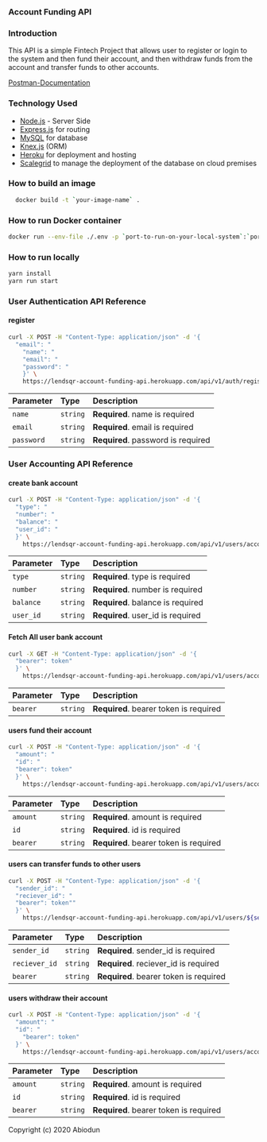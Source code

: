 ### Account Funding API

### Introduction

This API is a simple Fintech Project that allows user to register or login to the system and then fund their account, and then withdraw funds from the account and transfer funds to other accounts.

[Postman-Documentation](https://documenter.getpostman.com/view/7308264/VUjSGPn6)

### Technology Used

- [Node.js](https://nodejs.org/) - Server Side
- [Express.js](https://expressjs.com/) for routing
- [MySQL](https://www.mysql.com/) for database
- [Knex.js](https://knexjs.org/) (ORM)
- [Heroku](https://www.heroku.com/) for deployment and hosting
- [Scalegrid](https://scalegrid.io/) to manage the deployment of the database on cloud premises

### How to build an image

```bash
  docker build -t `your-image-name` .
```

### How to run Docker container

```bash
docker run --env-file ./.env -p `port-to-run-on-your-local-system`:`port-running-on-your-express-app `-d --name `your-container-name` `your-image-name`
```

### How to run locally

```bash
yarn install
yarn run start
```

### User Authentication API Reference

#### register

```bash
curl -X POST -H "Content-Type: application/json" -d '{
  "email": "
    "name": "
    "email": "
    "password": "
    }' \
    https://lendsqr-account-funding-api.herokuapp.com/api/v1/auth/register
```

| Parameter  | Type     | Description                        |
| :--------- | :------- | :--------------------------------- |
| `name`     | `string` | **Required**. name is required     |
| `email`    | `string` | **Required**. email is required    |
| `password` | `string` | **Required**. password is required |

### User Accounting API Reference

#### create bank account

```bash
curl -X POST -H "Content-Type: application/json" -d '{
  "type": "
  "number": "
  "balance": "
  "user_id": "
  }' \
    https://lendsqr-account-funding-api.herokuapp.com/api/v1/users/account
```

| Parameter | Type     | Description                       |
| :-------- | :------- | :-------------------------------- |
| `type`    | `string` | **Required**. type is required    |
| `number`  | `string` | **Required**. number is required  |
| `balance` | `string` | **Required**. balance is required |
| `user_id` | `string` | **Required**. user_id is required |

#### Fetch All user bank account

```bash
curl -X GET -H "Content-Type: application/json" -d '{
  "bearer": token"
  }' \
    https://lendsqr-account-funding-api.herokuapp.com/api/v1/users/account
```

| Parameter | Type     | Description                            |
| :-------- | :------- | :------------------------------------- |
| `bearer`  | `string` | **Required**. bearer token is required |

#### users fund their account

```bash
curl -X POST -H "Content-Type: application/json" -d '{
  "amount": "
  "id": "
  "bearer": token"
  }' \
    https://lendsqr-account-funding-api.herokuapp.com/api/v1/users/account/${id}/fund
```

| Parameter | Type     | Description                            |
| :-------- | :------- | :------------------------------------- |
| `amount`  | `string` | **Required**. amount is required       |
| `id`      | `string` | **Required**. id is required           |
| `bearer`  | `string` | **Required**. bearer token is required |

#### users can transfer funds to other users

```bash
curl -X POST -H "Content-Type: application/json" -d '{
  "sender_id": "
  "reciever_id": "
  "bearer": token""
  }' \
    https://lendsqr-account-funding-api.herokuapp.com/api/v1/users/${sender_id}/account/${reciever_id}/transfer
```

| Parameter     | Type     | Description                            |
| :------------ | :------- | :------------------------------------- |
| `sender_id`   | `string` | **Required**. sender_id is required    |
| `reciever_id` | `string` | **Required**. reciever_id is required  |
| `bearer`      | `string` | **Required**. bearer token is required |

#### users withdraw their account

```bash
curl -X POST -H "Content-Type: application/json" -d '{
  "amount": "
  "id": "
    "bearer": token"
  }' \
    https://lendsqr-account-funding-api.herokuapp.com/api/v1/users/account/${id}/withdraw
```

| Parameter | Type     | Description                            |
| :-------- | :------- | :------------------------------------- |
| `amount`  | `string` | **Required**. amount is required       |
| `id`      | `string` | **Required**. id is required           |
| `bearer`  | `string` | **Required**. bearer token is required |

Copyright (c) 2020 Abiodun
